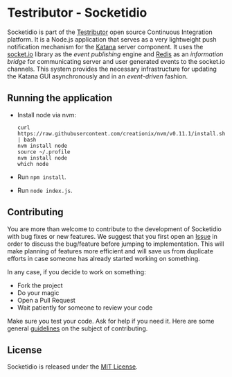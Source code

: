 # Testributor - Socketidio

Socketidio is part of the [Testributor](http://about.testributor.com) open source
Continuous Integration platform. It is a Node.js application that serves as a very
lightweight push notification mechanism for the
[Katana](https://github.com/testributor/katana) server component. It uses the
[socket.io](http://socket.io/) library as the *event publishing* engine and
[Redis](http://redis.io/) as an *information bridge* for communicating server and
user generated events to the socket.io channels. This system provides the necessary
infrastructure for updating the Katana GUI asynchronously and in an *event-driven*
fashion.

## Running the application

- Install node via nvm:
  
  ```shell
  curl https://raw.githubusercontent.com/creationix/nvm/v0.11.1/install.sh | bash
  nvm install node
  source ~/.profile
  nvm install node
  which node
  ```
- Run `npm install`.
- Run `node index.js`.

## Contributing

You are more than welcome to contribute to the development of Socketidio with
bug fixes or new features. We suggest that you first open an
[Issue](https://github.com/testributor/socketidio/issues) in order to discuss the
bug/feature before jumping to implementation. This will make planning of features
more efficient and will save us from duplicate efforts in case someone has already
started working on something.

In any case, if you decide to work on something:
  - Fork the project
  - Do your magic
  - Open a Pull Request
  - Wait patiently for someone to review your code

Make sure you test your code. Ask for help if you need it. Here are some general
[guidelines](https://guides.github.com/activities/contributing-to-open-source/)
on the subject of contributing.

## License

Socketidio is released under the [MIT License](https://github.com/testributor/socketidio/blob/master/LICENSE).
